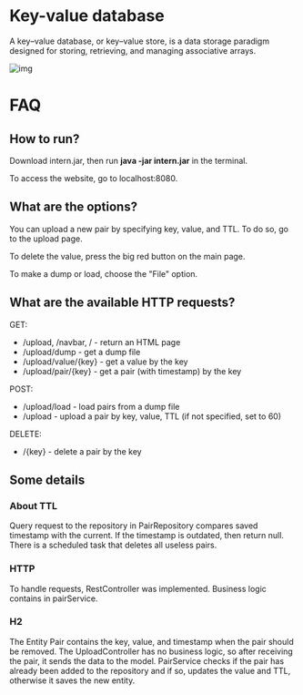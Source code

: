 # Key-value database

A key–value database, or key–value store, is a data storage paradigm designed for storing, retrieving, and managing associative arrays.

![img](https://user-images.githubusercontent.com/54929583/128924448-74dafb34-bee1-42d1-a4a4-2e6e2bedd68e.jpg)

# FAQ
## How to run?

Download intern.jar, then run **java -jar intern.jar** in the terminal.

To access the website, go to localhost:8080.

## What are the options?

You can upload a new pair by specifying key, value, and TTL. To do so, go to the upload page. 

To delete the value, press the big red button on the main page. 

To make a dump or load, choose the "File" option.

## What are the available HTTP requests?
GET:
- /upload, /navbar, / - return an HTML page
- /upload/dump - get a dump file
- /upload/value/{key} - get a value by the key
- /upload/pair/{key} - get a pair (with timestamp) by the key

POST:
- /upload/load - load pairs from a dump file
- /upload - upload a pair by key, value, TTL (if not specified, set to 60)

DELETE:
- /{key} - delete a pair by the key

## Some details

### About TTL

Query request to the repository in PairRepository compares saved timestamp with the current. If the timestamp is outdated, then return null. There is a scheduled task that deletes all useless pairs.

### HTTP

To handle requests, RestController was implemented. Business logic contains in pairService.

### H2

The Entity Pair contains the key, value, and timestamp when the pair should be removed. The UploadController has no business logic, so after receiving the pair, it sends the data to the model. PairService checks if the pair has already been added to the repository and if so, updates the value and TTL, otherwise it saves the new entity.
